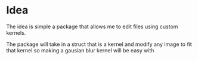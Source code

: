 # Idea
The idea is simple a package that allows me to edit files using custom kernels.

The package will take in a struct that is a kernel and modify any image to fit that kernel so making a gausian blur kernel will be easy with 
